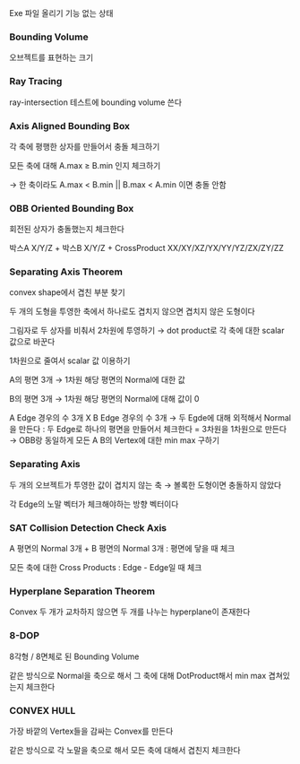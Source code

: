 Exe 파일 올리기
기능 없는 상태

### Bounding Volume

오브젝트를 표현하는 크기 

### Ray Tracing

ray-intersection 테스트에 bounding volume 쓴다 

### Axis Aligned Bounding Box

각 축에 평행한 상자를 만들어서 충돌 체크하기 

모든 축에 대해 A.max ≥ B.min 인지 체크하기 

→ 한 축이라도 A.max < B.min || B.max < A.min 이면 충돌 안함

### OBB Oriented Bounding Box

회전된 상자가 충돌했는지 체크한다

박스A X/Y/Z + 박스B X/Y/Z + CrossProduct XX/XY/XZ/YX/YY/YZ/ZX/ZY/ZZ 

### Separating Axis Theorem

convex shape에서 겹친 부분 찾기 

두 개의 도형을 투영한 축에서 하나로도 겹치지 않으면 겹치지 않은 도형이다 

그림자로 두 상자를 비춰서 2차원에 투영하기 → dot product로 각 축에 대한 scalar 값으로 바꾼다 

1차원으로 줄여서 scalar 값 이용하기 

A의 평면 3개 → 1차원 해당 평면의 Normal에 대한 값

B의 평면 3개 → 1차원 해당 평면의 Normal에 대해 값이 0

A Edge 경우의 수 3개 X B Edge 경우의 수 3개 → 두 Egde에 대해 외적해서 Normal을 만든다 : 두 Edge로 하나의 평면을 만들어서 체크한다 = 3차원을 1차원으로 만든다 → OBB랑 동일하게 모든 A B의 Vertex에 대한 min max 구하기

### Separating Axis

두 개의 오브젝트가 투영한 값이 겹치지 않는 축 → 볼록한 도형이면 충돌하지 않았다 

각 Edge의 노말 벡터가 체크해야하는 방향 벡터이다 

### SAT Collision Detection Check Axis

A 평면의 Normal 3개 + B 평면의 Normal 3개 : 평면에 닿을 때 체크 

모든 축에 대한 Cross Products : Edge - Edge일 때 체크

### Hyperplane Separation Theorem

Convex 두 개가 교차하지 않으면 두 개를 나누는 hyperplane이 존재한다 

### 8-DOP

8각형 / 8면체로 된 Bounding Volume

같은 방식으로 Normal을 축으로 해서 그 축에 대해 DotProduct해서 min max 겹쳐있는지 체크한다

### CONVEX HULL

가장 바깥의 Vertex들을 감싸는 Convex를 만든다

같은 방식으로 각 노말을 축으로 해서 모든 축에 대해서 겹친지 체크한다
